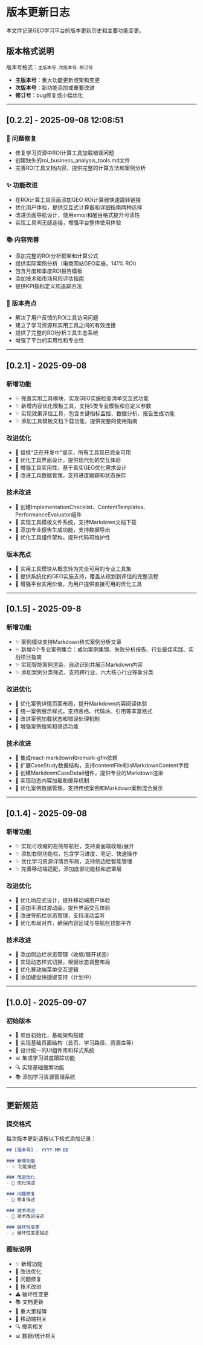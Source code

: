 # 版本更新日志

本文件记录GEO学习平台的版本更新历史和主要功能变更。

## 版本格式说明

版本号格式：`主版本号.次版本号.修订号`
- **主版本号**：重大功能更新或架构变更
- **次版本号**：新功能添加或重要改进
- **修订号**：bug修复或小幅优化

---

## [0.2.2] - 2025-09-08 12:08:51

### 🔧 问题修复
- 修复学习资源中ROI计算工具加载错误问题
- 创建缺失的roi_business_analysis_tools.md文件
- 完善ROI工具文档内容，提供完整的计算方法和案例分析
### ✨ 功能改进
- 在ROI计算工具页面添加GEO ROI计算器快速跳转链接
- 优化用户体验，提供交互式计算器和详细指南两种选择
- 改进页面导航设计，使用emoji和醒目格式提升可读性
- 实现工具间无缝连接，增强平台整体使用体验
### 📚 内容完善
- 添加完整的ROI分析框架和计算公式
- 提供实际案例分析（电商网站GEO实施，141% ROI）
- 包含月度和季度ROI报告模板
- 添加技术和市场风险评估指南
- 提供KPI指标定义和追踪方法
### 🚀 版本亮点
- 解决了用户反馈的ROI工具访问问题
- 建立了学习资源和实用工具之间的有效连接
- 提供了完整的ROI分析工具生态系统
- 增强了平台的实用性和专业性

---

## [0.2.1] - 2025-09-08

### 新增功能
- ✨ 完善实用工具模块，实现GEO实施检查清单交互式功能
- ✨ 新增内容优化模板工具，支持5类专业模板和自定义参数
- ✨ 实现效果评估工具，包含关键指标监控、数据分析、报告生成功能
- ✨ 添加工具模板文档下载功能，提供完整的使用指南

### 改进优化
- 🎨 替换"正在开发中"提示，所有工具现已完全可用
- 🎨 优化工具界面设计，提供现代化的交互体验
- 🎨 增强工具实用性，基于真实GEO优化需求设计
- 🎨 改进工具数据管理，支持进度跟踪和状态保存

### 技术改进
- 🔧 创建ImplementationChecklist、ContentTemplates、PerformanceEvaluator组件
- 🔧 实现工具模板文件系统，支持Markdown文档下载
- 🔧 添加专业报告生成功能，支持数据导出
- 🔧 优化工具组件架构，提升代码可维护性

### 版本亮点
- 🚀 实用工具模块从概念转为完全可用的专业工具集
- 🚀 提供系统化的GEO实施支持，覆盖从规划到评估的完整流程
- 🚀 增强平台实用价值，为用户提供直接可用的优化工具

---

## [0.1.5] - 2025-09-8

### 新增功能
- ✨ 案例模块支持Markdown格式案例分析文章
- ✨ 新增4个专业案例集合：成功案例集锦、失败分析报告、行业最佳实践、实战项目指南
- ✨ 实现智能案例渲染，自动识别并展示Markdown内容
- ✨ 添加案例分类筛选，支持跨行业、六大核心行业等新分类

### 改进优化
- 🎨 优化案例详情页面布局，提升Markdown内容阅读体验
- 🎨 统一案例展示样式，支持表格、代码块、引用等丰富格式
- 🎨 改进案例加载状态和错误处理机制
- 🎨 增强案例搜索和筛选功能

### 技术改进
- 🔧 集成react-markdown和remark-gfm依赖
- 🔧 扩展CaseStudy数据结构，支持contentFile和isMarkdownContent字段
- 🔧 创建MarkdownCaseDetail组件，提供专业的Markdown渲染
- 🔧 实现动态内容加载和缓存机制
- 🔧 优化案例数据管理，支持传统案例和Markdown案例混合展示

---

## [0.1.4] - 2025-09-08

### 新增功能
- ✨ 实现可收缩的左侧导航栏，支持桌面端收缩/展开
- ✨ 添加右侧功能栏，包含学习进度、笔记、快速操作
- ✨ 优化学习资源详情页布局，支持侧边栏智能管理
- ✨ 完善移动端适配，添加底部功能栏和遮罩层

### 改进优化
- 🎨 优化响应式设计，提升移动端用户体验
- 🎨 添加平滑过渡动画，提升界面交互体验
- 🎨 改进导航栏状态管理，支持滚动监听
- 🎨 优化布局对齐，确保内容区域与导航栏顶部平齐

### 技术改进
- 🔧 添加侧边栏状态管理（收缩/展开状态）
- 🔧 实现动态样式切换，根据状态调整布局
- 🔧 优化移动端菜单交互逻辑
- 🔧 添加键盘快捷键支持（计划中）

---

## [1.0.0] - 2025-09-07

### 初始版本
- 🎉 项目初始化，基础架构搭建
- 📱 实现基础页面结构（首页、学习路径、资源库等）
- 🎨 设计统一的UI组件库和样式系统
- 📊 集成学习进度跟踪功能
- 🔍 实现基础搜索功能
- 📚 添加学习资源管理系统

---

## 更新规范

### 提交格式
每次版本更新请按以下格式添加记录：

```markdown
## [版本号] - YYYY-MM-DD

### 新增功能
- ✨ 功能描述

### 改进优化
- 🎨 优化描述

### 问题修复
- 🐛 修复描述

### 技术改进
- 🔧 技术改进描述

### 破坏性变更
- ⚠️ 破坏性变更描述
```

### 图标说明
- ✨ 新增功能
- 🎨 改进优化
- 🐛 问题修复
- 🔧 技术改进
- ⚠️ 破坏性变更
- 📚 文档更新
- 🎉 重大里程碑
- 📱 移动端相关
- 🔍 搜索相关
- 📊 数据/统计相关
